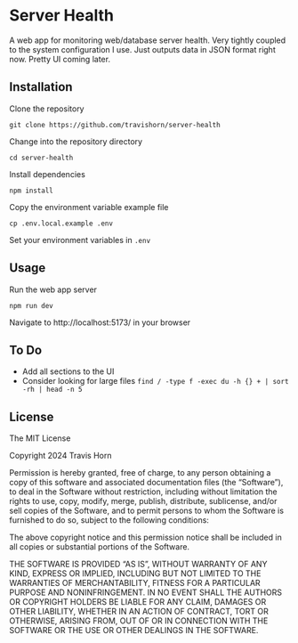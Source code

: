 # Server Health

A web app for monitoring web/database server health. Very tightly coupled to the
system configuration I use. Just outputs data in JSON format right now. Pretty
UI coming later.

## Installation

Clone the repository

```
git clone https://github.com/travishorn/server-health
```

Change into the repository directory

```
cd server-health
```

Install dependencies

```
npm install
```

Copy the environment variable example file

```
cp .env.local.example .env
```

Set your environment variables in `.env`

## Usage

Run the web app server

```
npm run dev
```

Navigate to http://localhost:5173/ in your browser

## To Do

- Add all sections to the UI
- Consider looking for large files `find / -type f -exec du -h {} + | sort -rh | head -n 5`

## License

The MIT License

Copyright 2024 Travis Horn

Permission is hereby granted, free of charge, to any person obtaining a copy of
this software and associated documentation files (the “Software”), to deal in
the Software without restriction, including without limitation the rights to
use, copy, modify, merge, publish, distribute, sublicense, and/or sell copies of
the Software, and to permit persons to whom the Software is furnished to do so,
subject to the following conditions:

The above copyright notice and this permission notice shall be included in all
copies or substantial portions of the Software.

THE SOFTWARE IS PROVIDED “AS IS”, WITHOUT WARRANTY OF ANY KIND, EXPRESS OR
IMPLIED, INCLUDING BUT NOT LIMITED TO THE WARRANTIES OF MERCHANTABILITY, FITNESS
FOR A PARTICULAR PURPOSE AND NONINFRINGEMENT. IN NO EVENT SHALL THE AUTHORS OR
COPYRIGHT HOLDERS BE LIABLE FOR ANY CLAIM, DAMAGES OR OTHER LIABILITY, WHETHER
IN AN ACTION OF CONTRACT, TORT OR OTHERWISE, ARISING FROM, OUT OF OR IN
CONNECTION WITH THE SOFTWARE OR THE USE OR OTHER DEALINGS IN THE SOFTWARE.
